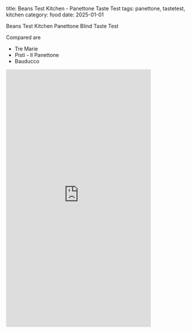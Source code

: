 title: Beans Test Kitchen - Panettone Taste Test
tags: panettone, tastetest, kitchen
category: food
date: 2025-01-01

Beans Test Kitchen
Panettone Blind Taste Test

Compared are
* Tre Marie
* Pisti - Il Panettone
* Bauducco

<iframe width="395" height="703" src="https://www.youtube.com/embed/zXKj_7cFGjc" title="Beans Test Kitchen – Panettone Blind Taste Test   4K60" frameborder="0" allow="accelerometer; autoplay; clipboard-write; encrypted-media; gyroscope; picture-in-picture; web-share" referrerpolicy="strict-origin-when-cross-origin" allowfullscreen></iframe>
